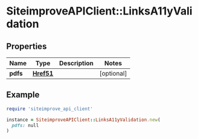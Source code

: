 # SiteimproveAPIClient::LinksA11yValidation

## Properties

| Name | Type | Description | Notes |
| ---- | ---- | ----------- | ----- |
| **pdfs** | [**Href51**](Href51.md) |  | [optional] |

## Example

```ruby
require 'siteimprove_api_client'

instance = SiteimproveAPIClient::LinksA11yValidation.new(
  pdfs: null
)
```

